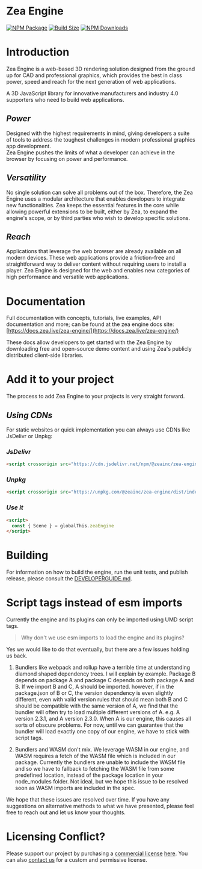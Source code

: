 # Zea Engine

[![NPM Package][npm]][npm-url]
[![Build Size][build-size]][build-size-url]
[![NPM Downloads][npm-downloads]][npmtrends-url]

# Introduction
Zea Engine is a web-based 3D rendering solution designed from the ground up for CAD and professional graphics, which provides the best in class power, speed and reach for the next generation of web applications.

A 3D JavaScript library for innovative manufacturers and industry 4.0 supporters who need to build web applications.

## *Power*
Designed with the highest requirements in mind, giving developers a suite of tools to address the toughest challenges in modern professional graphics app development.  
Zea Engine pushes the limits of what a developer can achieve in the browser by focusing on power and performance.

## *Versatility*
No single solution can solve all problems out of the box. Therefore, the Zea Engine uses a modular architecture that enables developers to integrate new functionalities. Zea keeps the essential features in the core while allowing powerful extensions to be built, either by Zea, to expand the engine's scope, or by third parties who wish to develop specific solutions.

## *Reach*
Applications that leverage the web browser are already available on all modern devices. These web applications provide a friction-free and straightforward way to deliver content without requiring users to install a player. Zea Engine is designed for the web and enables new categories of high performance and versatile web applications.

# Documentation
Full documentation with concepts, tutorials, live examples, API documentation and more; can be found at the zea engine docs site: [https://docs.zea.live/zea-engine/](https://docs.zea.live/zea-engine/)

These docs allow developers to get started with the Zea Engine by downloading free and open-source demo content and using Zea's publicly distributed client-side libraries.

# Add it to your project
The process to add Zea Engine to your projects is very straight forward. 

## *Using CDNs*
For static websites or quick implementation you can always use CDNs like JsDelivr or Unpkg:

### *JsDelivr*
```html
<script crossorigin src="https://cdn.jsdelivr.net/npm/@zeainc/zea-engine/dist/index.umd.min.js"></script>
```
### *Unpkg*
```html
<script crossorigin src="https://unpkg.com/@zeainc/zea-engine/dist/index.umd.js"></script>
```
### *Use it*
```html
<script>
  const { Scene } = globalThis.zeaEngine
</script>
```

# Building

For information on how to build the engine, run the unit tests, and publish release, please consult the [DEVELOPERGUIDE.md](https://github.com/ZeaInc/zea-engine/blob/main/DEVELOPERGUIDE.md).


# Script tags instead of esm imports

Currently the engine and its plugins can only be imported using UMD script tags.

> Why don't we use esm imports to load the engine and its plugins?

Yes we would like to do that eventually, but there are a few issues holding us back.

1. Bundlers like webpack and rollup have a terrible time at understanding diamond shaped dependency trees. I will explain by example. Package B depends on package A and package C depends on both package A and B. If we import B and C, A should be imported. however, if in the package.json of B or C, the version dependency is even slightly different, even with valid version rules that should mean both B and C should be compatible with the same version of A, we find that the bundler will often try to load multiple different versions of A. e.g. A version 2.3.1, and A version 2.3.0. When A is our engine, this causes all sorts of obscure problems. For now, until we can guarantee that the bundler will load exactly one copy of our engine, we have to stick with script tags.

2. Bundlers and WASM don't mix. We leverage WASM in our engine, and WASM requires a fetch of the WASM file which is included in our package. Currently the bundlers are unable to include the WASM file and so we have to fallback to fetching the WASM file from some predefined location, instead of the package location in your node_modules folder. Not ideal, but we hope this issue to be resolved soon as WASM imports are included in the spec.

We hope that these issues are resolved over time. If you have any suggestions on alternative methods to what we have presented, please feel free to reach out and let us know your thoughts.

# Licensing Conflict?
Please support our project by purchasing a [commercial license](https://www.zea.live/en/commercial-eula?hsLang=en) [here](https://www.zea.live/pricing/engine).
You can also [contact us](https://www.zea.live/contact-us) for a custom and permissive license.


[npm]: https://badge.fury.io/js/%40zeainc%2Fzea-engine.svg
[npm-url]: https://www.npmjs.com/package/@zeainc/zea-engine
[build-size]: https://badgen.net/bundlephobia/minzip/@zeainc/zea-engine
[build-size-url]: https://bundlephobia.com/result?p=@zeainc/zea-engine
[npm-downloads]: https://img.shields.io/npm/dw/@zeainc/zea-engine
[npmtrends-url]: https://www.npmtrends.com/@zeainc/zea-engine
